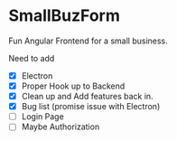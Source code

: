 # SmallBuzForm
Fun Angular Frontend for a small business.

Need to add 
- [X] Electron
- [X] Proper Hook up to Backend
- [X] Clean up and Add features back in.
- [X] Bug list (promise issue with Electron)
- [ ] Login Page
- [ ] Maybe Authorization